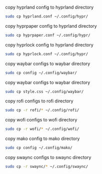 copy hyprland config to hyprland directory
```bash
sudo cp hyprland.conf ~/.config/hypr/
```
copy hyprpaper config to hyprland directory
```bash
sudo cp hyprpaper.conf ~/.config/hypr/
```
copy hyprlock config to hyprland directory
```bash
sudo cp hyprlock.conf ~/.config/hypr/
```
copy waybar configs to waybar directory
```bash
sudo cp config ~/.config/waybar/
```
copy waybar configs to waybar directory
```bash
sudo cp style.css ~/.config/waybar/
```
copy rofi configs to rofi directory
```bash
sudo cp -r rofi/* ~/.config/rofi/
```
copy wofi configs to wofi directory
```bash
sudo cp -r wofi/* ~/.config/wofi/
```
copy mako config to mako directory
```bash
sudo cp config ~/.config/mako/
```
copy swaync configs to swaync directory
```bash
sudo cp -r swaync/* ~/.config/swaync/
```
